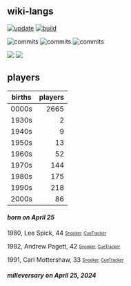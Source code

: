 ## wiki-langs
[![update](https://github.com/dreamerminsk/wiki-langs/actions/workflows/update-tables.yml/badge.svg)](https://github.com/dreamerminsk/wiki-langs/actions/workflows/update-tables.yml)
[![build](https://github.com/dreamerminsk/wiki-langs/actions/workflows/build.yml/badge.svg)](https://github.com/dreamerminsk/wiki-langs/actions/workflows/build.yml)

![commits](https://img.shields.io/github/commit-activity/y/dreamerminsk/wiki-langs)
![commits](https://img.shields.io/github/commit-activity/m/dreamerminsk/wiki-langs)
![commits](https://img.shields.io/github/commit-activity/w/dreamerminsk/wiki-langs)

![](https://img.shields.io/github/languages/code-size/dreamerminsk/wiki-langs)
![](https://img.shields.io/github/repo-size/dreamerminsk/wiki-langs)

## players
| births | players |
| :----: | ------: |
| 0000s | 2665 |
| 1930s | 2 |
| 1940s | 9 |
| 1950s | 13 |
| 1960s | 52 |
| 1970s | 144 |
| 1980s | 175 |
| 1990s | 218 |
| 2000s | 86 |

#### ***born on April 25***
1980, Lee Spick, 44 <sub><sup>[Snooker](http://www.snooker.org/res/index.asp?player=99), [CueTracker](http://cuetracker.net/Players/lee-spick/)</sup></sub>

1982, Andrew Pagett, 42 <sub><sup>[Snooker](http://www.snooker.org/res/index.asp?player=65), [CueTracker](http://cuetracker.net/Players/andrew-pagett/)</sup></sub>

1991, Carl Mottershaw, 33 <sub><sup>[Snooker](http://www.snooker.org/res/index.asp?player=2771), [CueTracker](http://cuetracker.net/Players/carl-mottershaw/)</sup></sub>


#### ***milleversary on April 25, 2024***



